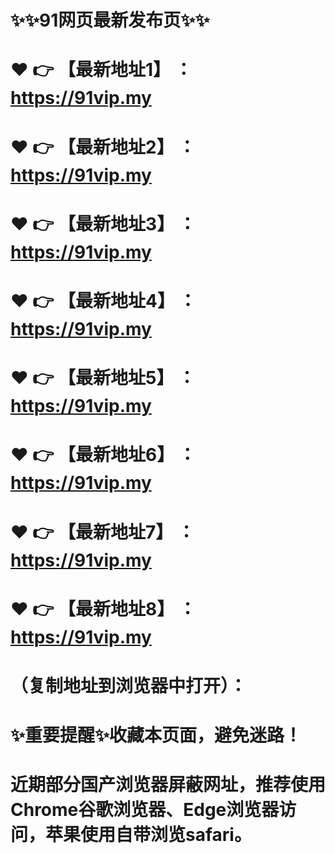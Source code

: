 # ✨✨91网页最新发布页✨✨
# ❤️ 👉 【最新地址1】 ：https://91vip.my
# ❤️ 👉 【最新地址2】 ：https://91vip.my
# ❤️ 👉 【最新地址3】 ：https://91vip.my
# ❤️ 👉 【最新地址4】 ：https://91vip.my
# ❤️ 👉 【最新地址5】 ：https://91vip.my
# ❤️ 👉 【最新地址6】 ：https://91vip.my
# ❤️ 👉 【最新地址7】 ：https://91vip.my
# ❤️ 👉 【最新地址8】 ：https://91vip.my
# （复制地址到浏览器中打开）：
# ✨重要提醒✨收藏本页面，避免迷路！
# 近期部分国产浏览器屏蔽网址，推荐使用Chrome谷歌浏览器、Edge浏览器访问，苹果使用自带浏览safari。
